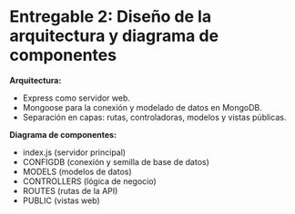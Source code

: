 # Entregable 2: Diseño de la arquitectura y diagrama de componentes

**Arquitectura:**

- Express como servidor web.
- Mongoose para la conexión y modelado de datos en MongoDB.
- Separación en capas: rutas, controladoras, modelos y vistas públicas.

**Diagrama de componentes:**

- index.js (servidor principal)
- CONFIGDB (conexión y semilla de base de datos)
- MODELS (modelos de datos)
- CONTROLLERS (lógica de negocio)
- ROUTES (rutas de la API)
- PUBLIC (vistas web)
